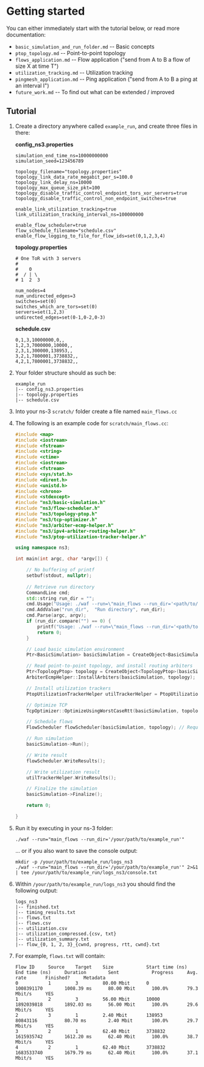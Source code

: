 # Getting started

You can either immediately start with the tutorial below, or read more documentation:

* `basic_simulation_and_run_folder.md` -- Basic concepts
* `ptop_topology.md` -- Point-to-point topology
* `flows_application.md` -- Flow application ("send from A to B a flow of size X at time T")
* `utilization_tracking.md` -- Utilization tracking
* `pingmesh_application.md` -- Ping application ("send from A to B a ping at an interval I")
* `future_work.md` -- To find out what can be extended / improved


## Tutorial

1. Create a directory anywhere called `example_run`, and create three files in there:

   **config_ns3.properties**
   
   ```
   simulation_end_time_ns=10000000000
   simulation_seed=123456789
   
   topology_filename="topology.properties"
   topology_link_data_rate_megabit_per_s=100.0
   topology_link_delay_ns=10000
   topology_max_queue_size_pkt=100
   topology_disable_traffic_control_endpoint_tors_xor_servers=true
   topology_disable_traffic_control_non_endpoint_switches=true
   
   enable_link_utilization_tracking=true
   link_utilization_tracking_interval_ns=100000000
   
   enable_flow_scheduler=true
   flow_schedule_filename="schedule.csv"
   enable_flow_logging_to_file_for_flow_ids=set(0,1,2,3,4)
   ```
   
   **topology.properties**
   
   ```
   # One ToR with 3 servers
   #
   #    0
   #  / | \
   # 1  2  3
   
   num_nodes=4
   num_undirected_edges=3
   switches=set(0)
   switches_which_are_tors=set(0)
   servers=set(1,2,3)
   undirected_edges=set(0-1,0-2,0-3)
   ```
   
   **schedule.csv**
   
   ```
   0,1,3,10000000,0,,
   1,2,3,7000000,10000,,
   2,3,1,300000,138953,,
   3,2,1,7800001,3738832,,
   4,2,1,7800001,3738832,,
   ```
   
2. Your folder structure should as such be:

   ```
   example_run
   |-- config_ns3.properties
   |-- topology.properties
   |-- schedule.csv
   ```

2. Into your ns-3 `scratch/` folder create a file named `main_flows.cc`

3. The following is an example code for `scratch/main_flows.cc`:

    ```c++
    #include <map>
    #include <iostream>
    #include <fstream>
    #include <string>
    #include <ctime>
    #include <iostream>
    #include <fstream>
    #include <sys/stat.h>
    #include <dirent.h>
    #include <unistd.h>
    #include <chrono>
    #include <stdexcept>
    #include "ns3/basic-simulation.h"
    #include "ns3/flow-scheduler.h"
    #include "ns3/topology-ptop.h"
    #include "ns3/tcp-optimizer.h"
    #include "ns3/arbiter-ecmp-helper.h"
    #include "ns3/ipv4-arbiter-routing-helper.h"
    #include "ns3/ptop-utilization-tracker-helper.h"
    
    using namespace ns3;
    
    int main(int argc, char *argv[]) {
    
        // No buffering of printf
        setbuf(stdout, nullptr);
        
        // Retrieve run directory
        CommandLine cmd;
        std::string run_dir = "";
        cmd.Usage("Usage: ./waf --run=\"main_flows --run_dir='<path/to/run/directory>'\"");
        cmd.AddValue("run_dir",  "Run directory", run_dir);
        cmd.Parse(argc, argv);
        if (run_dir.compare("") == 0) {
            printf("Usage: ./waf --run=\"main_flows --run_dir='<path/to/run/directory>'\"");
            return 0;
        }
    
        // Load basic simulation environment
        Ptr<BasicSimulation> basicSimulation = CreateObject<BasicSimulation>(run_dir);
    
        // Read point-to-point topology, and install routing arbiters
        Ptr<TopologyPtop> topology = CreateObject<TopologyPtop>(basicSimulation, Ipv4ArbiterRoutingHelper());
        ArbiterEcmpHelper::InstallArbiters(basicSimulation, topology);
    
        // Install utilization trackers
        PtopUtilizationTrackerHelper utilTrackerHelper = PtopUtilizationTrackerHelper(basicSimulation, topology);
    
        // Optimize TCP
        TcpOptimizer::OptimizeUsingWorstCaseRtt(basicSimulation, topology->GetWorstCaseRttEstimateNs());
    
        // Schedule flows
        FlowScheduler flowScheduler(basicSimulation, topology); // Requires flow_schedule_filename to be present in the configuration
    
        // Run simulation
        basicSimulation->Run();
    
        // Write result
        flowScheduler.WriteResults();
    
        // Write utilization result
        utilTrackerHelper.WriteResults();
    
        // Finalize the simulation
        basicSimulation->Finalize();
    
        return 0;
    
    }
    ```

4. Run it by executing in your ns-3 folder:

   ```
   ./waf --run="main_flows --run_dir='/your/path/to/example_run'"
   ```
   
   ... or if you also want to save the console output:
   
   ```
   mkdir -p /your/path/to/example_run/logs_ns3
   ./waf --run="main_flows --run_dir='/your/path/to/example_run'" 2>&1 | tee /your/path/to/example_run/logs_ns3/console.txt
   ```
   
5. Within `/your/path/to/example_run/logs_ns3` you should find the following output:

   ```
   logs_ns3
   |-- finished.txt
   |-- timing_results.txt
   |-- flows.txt
   |-- flows.csv
   |-- utilization.csv
   |-- utilization_compressed.{csv, txt}
   |-- utilization_summary.txt
   |-- flow_{0, 1, 2, 3}_{cwnd, progress, rtt, cwnd}.txt
   ```
   
6. For example, `flows.txt` will contain:

   ```
   Flow ID     Source    Target    Size            Start time (ns)   End time (ns)     Duration        Sent            Progress     Avg. rate       Finished?     Metadata
   0           1         3         80.00 Mbit      0                 1008391170        1008.39 ms      80.00 Mbit      100.0%       79.3 Mbit/s     YES           
   1           2         3         56.00 Mbit      10000             1892039818        1892.03 ms      56.00 Mbit      100.0%       29.6 Mbit/s     YES           
   2           3         1         2.40 Mbit       138953            80843116          80.70 ms        2.40 Mbit       100.0%       29.7 Mbit/s     YES           
   3           2         1         62.40 Mbit      3738832           1615935742        1612.20 ms      62.40 Mbit      100.0%       38.7 Mbit/s     YES           
   4           2         1         62.40 Mbit      3738832           1683533740        1679.79 ms      62.40 Mbit      100.0%       37.1 Mbit/s     YES           
   ```
